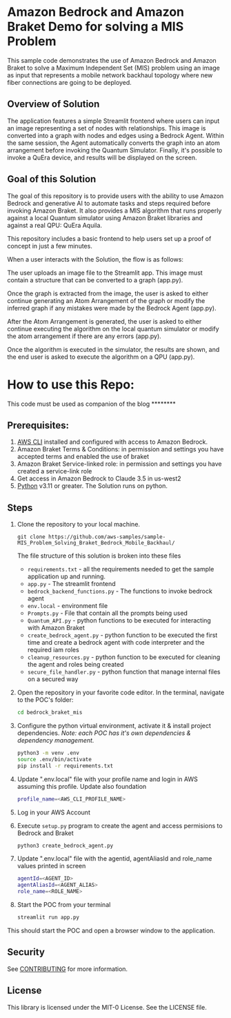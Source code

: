# Amazon Bedrock and Amazon Braket Demo for solving a MIS Problem

This sample code demonstrates the use of Amazon Bedrock and Amazon Braket to solve a Maximum Independent Set (MIS) problem using an image as input that represents a mobile network backhaul topology where new fiber connections are going to be deployed.

## Overview of Solution


The application features a simple Streamlit frontend where users can input an image representing a set of nodes with relationships. This image is converted into a graph with nodes and edges using a Bedrock Agent. Within the same session, the Agent automatically converts the graph into an atom arrangement before invoking the Quantum Simulator. Finally, it's possible to invoke a QuEra device, and results will be displayed on the screen.


## Goal of this Solution
The goal of this repository is to provide users with the ability to use Amazon Bedrock and generative AI to automate tasks and steps required before invoking Amazon Braket. It also provides a MIS algorithm that runs properly against a local Quantum simulator using Amazon Braket libraries and against a real QPU: QuEra Aquila.

This repository includes a basic frontend to help users set up a proof of concept in just a few minutes.

When a user interacts with the Solution, the flow is as follows:

The user uploads an image file to the Streamlit app. This image must contain a structure that can be converted to a graph (app.py).

Once the graph is extracted from the image, the user is asked to either continue generating an Atom Arrangement of the graph or modify the inferred graph if any mistakes were made by the Bedrock Agent (app.py).

After the Atom Arrangement is generated, the user is asked to either continue executing the algorithm on the local quantum simulator or modify the atom arrangement if there are any errors (app.py).

Once the algorithm is executed in the simulator, the results are shown, and the end user is asked to execute the algorithm on a QPU (app.py).



# How to use this Repo:
This code must be used as companion of the blog ********

## Prerequisites:

1. [AWS CLI](https://docs.aws.amazon.com/cli/latest/userguide/getting-started-install.html) installed and configured with access to Amazon Bedrock.
2. Amazon Braket Terms & Conditions: in permission and settings you have accepted terms and enabled the use of braket
3. Amazon Braket Service-linked role: in permission and settings you have created a service-link role
4. Get access in Amazon Bedrock to Claude 3.5 in us-west2
5. [Python](https://www.python.org/downloads/) v3.11 or greater. The Solution runs on python. 



## Steps
1. Clone the repository to your local machine.

    ```
    git clone https://github.com/aws-samples/sample-MIS_Problem_Solving_Braket_Bedrock_Mobile_Backhaul/
    ```
    
    The file structure of this solution is broken into these files
    
    * `requirements.txt` - all the requirements needed to get the sample application up and running.
    * `app.py` - The streamlit frontend
    * `bedrock_backend_functions.py` - The functions to invoke bedrock agent
    * `env.local` - environment file
    * `Prompts.py` - File that contain all the prompts being used
    * `Quantum_API.py` - python functions to be executed for interacting with Amazon Braket
    * `create_bedrock_agent.py` - python function to be executed the first time and create a bedrock agent with code interpreter and the required iam roles
    * `cleanup_resources.py` - python function to be executed for cleaning the agent and roles being created
    * `secure_file_handler.py` - python function that manage internal files on a secured way

    

1. Open the repository in your favorite code editor. In the terminal, navigate to the POC's folder:
    ```zsh
    cd bedrock_braket_mis
    ```

2. Configure the python virtual environment, activate it & install project dependencies. *Note: each POC has it's own dependencies & dependency management.*
    ```zsh
    python3 -m venv .env
    source .env/bin/activate
    pip install -r requirements.txt
    ```

3. Update ".env.local" file with your profile name and login in AWS assuming this profile. Update also foundation

     ```zsh
    profile_name=<AWS_CLI_PROFILE_NAME>
    
    ```
4. Log in your AWS Account

5. Execute `setup.py` program to create the agent and access permisions to Bedrock and Braket
    
    ```zsh
    python3 create_bedrock_agent.py
    ```

6. Update ".env.local" file with the agentid, agentAliasId and role_name values printed in screen 
    
    ```zsh
    agentId=<AGENT_ID>
    agentAliasId=<AGENT_ALIAS>
    role_name=<ROLE_NAME>
    ```  

7. Start the POC from your terminal
    ```zsh
    streamlit run app.py
    ```
This should start the POC and open a browser window to the application. 




## Security

See [CONTRIBUTING](CONTRIBUTING.md#security-issue-notifications) for more information.

## License

This library is licensed under the MIT-0 License. See the LICENSE file.

